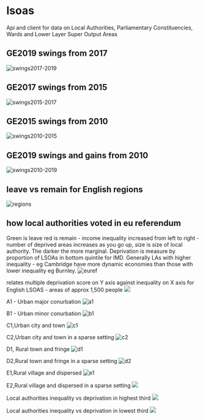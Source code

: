 # lsoas

Api and client for data on Local Authorities, Parliamentary Constituencies, Wards and Lower Layer Super Output Areas

## GE2019 swings from 2017

![swings2017-2019](swings2017-2019.png)

## GE2017 swings from 2015

![swings2015-2017](swings2015-2017.png)

## GE2015 swings from 2010

![swings2010-2015](swings2010-2015.png)

## GE2019 swings and gains from 2010

![swings2010-2019](swings2010-2019.png)

## leave vs remain for English regions

![regions](regions.png)

## how local authorities voted in eu referendum

Green is leave red is remain - income inequality increased from left to right - number of deprived areas increases as you go up, size is size of local authority.  The darker the more marginal.  Deprivation is measure by proportion of LSOAs in bottom quintile for IMD.  Generally LAs with higher inequality - eg Cambridge have more dynamic economies than those with lower inequality eg Burnley.
![euref](euref.png)


relates multiple deprivation score on Y axis against inequality on X axis for English LSOAS - areas of approx 1,500 people
![](lsoas.png)



A1 - Urban major conurbation
![a1](a1.png)

B1 - Urban minor conurbation
![b1](b1.png)

C1,Urban city and town
![c1](c1.png)

C2,Urban city and town in a sparse setting
![c2](c2.png)

D1, Rural town and fringe
![d1](d1.png)

D2,Rural town and fringe in a sparse setting
![d2](d2.png)

E1,Rural village and dispersed
![e1](e1.png)

E2,Rural village and dispersed in a sparse setting
![](e2.png)

Local authorities inequality vs deprivation in highest third
![](lavs3.png)

Local authorities inequality vs deprivation in lowest third
![](lavstop3.png)
